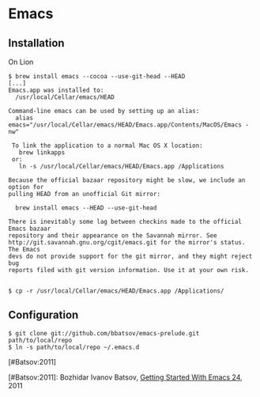 # Emacs #

## Installation ##

On Lion

	$ brew install emacs --cocoa --use-git-head --HEAD
	[...]
	Emacs.app was installed to:
	  /usr/local/Cellar/emacs/HEAD

	Command-line emacs can be used by setting up an alias:
	  alias emacs="/usr/local/Cellar/emacs/HEAD/Emacs.app/Contents/MacOS/Emacs -nw"

	 To link the application to a normal Mac OS X location:
	   brew linkapps
	 or:
	   ln -s /usr/local/Cellar/emacs/HEAD/Emacs.app /Applications

	Because the official bazaar repository might be slow, we include an option for
	pulling HEAD from an unofficial Git mirror:

	  brew install emacs --HEAD --use-git-head

	There is inevitably some lag between checkins made to the official Emacs bazaar
	repository and their appearance on the Savannah mirror. See
	http://git.savannah.gnu.org/cgit/emacs.git for the mirror's status. The Emacs
	devs do not provide support for the git mirror, and they might reject bug
	reports filed with git version information. Use it at your own risk.
	

	$ cp -r /usr/local/Cellar/emacs/HEAD/Emacs.app /Applications/


## Configuration ##

	$ git clone git://github.com/bbatsov/emacs-prelude.git path/to/local/repo
	$ ln -s path/to/local/repo ~/.emacs.d

[#Batsov:2011]

[#Batsov:2011]: Bozhidar Ivanov Batsov, [Getting Started With Emacs 24](http://batsov.com/articles/2011/10/09/getting-started-with-emacs-24/), 2011